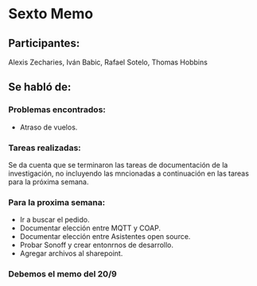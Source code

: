 # Sexto Memo

## Participantes:
Alexis Zecharies, Iván Babic, Rafael Sotelo, Thomas Hobbins

## Se habló de:

### Problemas encontrados:

- Atraso de vuelos.

### Tareas realizadas:

Se da cuenta que se terminaron las tareas de documentación de la investigación, no incluyendo las mncionadas a continuación en las tareas para la próxima semana.

### Para la proxima semana:

- Ir a buscar el pedido.
- Documentar elección entre MQTT y COAP.
- Documentar elección entre Asistentes open source. 
- Probar Sonoff y crear entonrnos de desarrollo.
- Agregar archivos al sharepoint.


### Debemos el memo del 20/9
